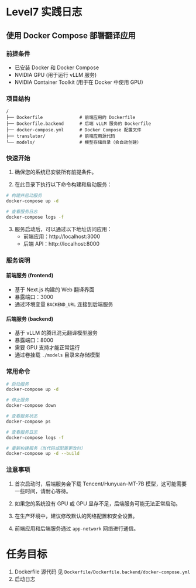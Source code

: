 # Level7 实践日志

## 使用 Docker Compose 部署翻译应用

### 前提条件

- 已安装 Docker 和 Docker Compose
- NVIDIA GPU (用于运行 vLLM 服务)
- NVIDIA Container Toolkit (用于在 Docker 中使用 GPU)

### 项目结构

```
/
├── Dockerfile              # 前端应用的 Dockerfile
├── Dockerfile.backend      # 后端 vLLM 服务的 Dockerfile
├── docker-compose.yml      # Docker Compose 配置文件
├── translator/             # 前端应用源代码
└── models/                 # 模型存储目录（会自动创建）
```

### 快速开始

1. 确保您的系统已安装所有前提条件。

2. 在此目录下执行以下命令构建和启动服务：

```bash
# 构建并启动服务
docker-compose up -d

# 查看服务日志
docker-compose logs -f
```

3. 服务启动后，可以通过以下地址访问应用：
   - 前端应用：http://localhost:3000
   - 后端 API：http://localhost:8000

### 服务说明

#### 前端服务 (frontend)
- 基于 Next.js 构建的 Web 翻译界面
- 暴露端口：3000
- 通过环境变量 `BACKEND_URL` 连接到后端服务

#### 后端服务 (backend)
- 基于 vLLM 的腾讯混元翻译模型服务
- 暴露端口：8000
- 需要 GPU 支持才能正常运行
- 通过卷挂载 `./models` 目录来存储模型

### 常用命令

```bash
# 启动服务
docker-compose up -d

# 停止服务
docker-compose down

# 查看服务状态
docker-compose ps

# 查看服务日志
docker-compose logs -f

# 重新构建服务（当代码或配置更改时）
docker-compose up -d --build
```

### 注意事项

1. 首次启动时，后端服务会下载 Tencent/Hunyuan-MT-7B 模型，这可能需要一些时间，请耐心等待。

2. 如果您的系统没有 GPU 或 GPU 显存不足，后端服务可能无法正常启动。

3. 在生产环境中，建议修改默认的网络配置和安全设置。

4. 前端应用和后端服务通过 `app-network` 网络进行通信。

# 任务目标

1. Dockerfile 源代码 见 `Dockerfile/Dockerfile.backend/docker-compose.yml`
2. 启动日志